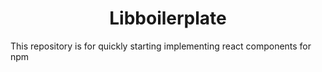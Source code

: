 # <center>Libboilerplate</center>

<div>This repository is for quickly starting implementing react components for npm</div>
